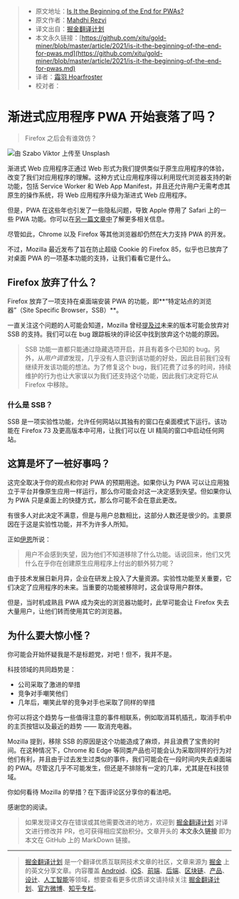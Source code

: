 > * 原文地址：[Is It the Beginning of the End for PWAs?](https://blog.bitsrc.io/is-it-the-beginning-of-the-end-for-pwas-da0fb032d545)
> * 原文作者：[Mahdhi Rezvi](https://medium.com/@mahdhirezvi)
> * 译文出自：[掘金翻译计划](https://github.com/xitu/gold-miner)
> * 本文永久链接：[https://github.com/xitu/gold-miner/blob/master/article/2021/is-it-the-beginning-of-the-end-for-pwas.md](https://github.com/xitu/gold-miner/blob/master/article/2021/is-it-the-beginning-of-the-end-for-pwas.md)
> * 译者：[霜羽 Hoarfroster](https://github.com/PassionPenguin)
> * 校对者：

# 渐进式应用程序 PWA 开始衰落了吗？
> Firefox 之后会有谁效仿？

![由 [Szabo Viktor](https://unsplash.com/@vmxhu?utm_source=medium&utm_medium=referral) 上传至 [Unsplash](https://unsplash.com?utm_source=medium&utm_medium=referral)](https://cdn-images-1.medium.com/max/11232/0*LmCaetpJHYbKh2bn)

渐进式 Web 应用程序正通过 Web 形式为我们提供类似于原生应用程序的体验，改变了我们对应用程序的理解。这种方式让应用程序得以利用现代浏览器支持的新功能，包括 Service Worker 和 Web App Manifest，并且还允许用户无需考虑其原生的操作系统，将 Web 应用程序升级为渐进式 Web 应用程序。

但是，PWA 在这些年也引发了一些隐私问题，导致 Apple 停用了 Safari 上的一些 PWA 功能。你可以在[另一篇文章中](https://blog.bitsrc.io/the-darker-side-of-pwas-you-might-not-be-aware-of-ffa7b1d08888)了解更多相关信息。

尽管如此，Chrome 以及 Firefox 等其他浏览器却仍然在大力支持 PWA 的开发。

不过，Mozilla 最近发布了旨在防止超级 Cookie 的 Firefox 85，似乎也已放弃了对桌面 PWA 的一项基本功能的支持，让我们看看它是什么。

## Firefox 放弃了什么？

Firefox 放弃了一项支持在桌面端安装 PWA 的功能，即**“特定站点的浏览器”（Site Specific Browser，SSB）**。

一直关注这个问题的人可能会知道，Mozilla 曾经[提及过](https://bugzilla.mozilla.org/show_bug.cgi?id=1682593)未来的版本可能会放弃对 SSB 的支持。我们可以在 bug 跟踪板块的评论区中找到放弃这个功能的原因。

> SSB 功能一直都只能通过隐藏选项开启，并且有着多个已知的 bug。另外，从*用户调查*发现，几乎没有人意识到该功能的好处，因此目前我们没有继续开发该功能的想法。为了修复这个 bug，我们花费了过多的时间，持续维护的行为也让大家误以为我们还支持这个功能，因此我们决定将它从 Firefox 中移除。

### 什么是 SSB？

SSB 是一项实验性功能，允许任何网站以其独有的窗口在桌面模式下运行。该功能在 Firefox 73 及更高版本中可用，让我们可以在 UI 精简的窗口中启动任何网站。

## 这算是坏了一桩好事吗？

这完全取决于你的观点和你对 PWA 的预期用途。如果你认为 PWA 可以让应用独立于平台并像原生应用一样运行，那么你可能会对这一决定感到失望。但如果你认为 PWA 只是桌面上的快捷方式，那么你可能不会在意此更改。

有很多人对此决定不满意，但是与用户总数相比，这部分人数还是很少的。主要原因在于这是实验性功能，并不为许多人所知。

正如[伊恩](https://www.i-programmer.info/news/87-web-development/14261-firefox-drops-support-for-pwa.html)所说：

> 用户不会感到失望，因为他们不知道移除了什么功能。话说回来，他们又凭什么在乎你在创建原生应用程序上付出的额外努力呢？

由于技术发展日新月异，企业在研发上投入了大量资源。实验性功能至关重要，它们决定了应用程序的未来。当重要的功能被移除时，这会误导用户群体。

但是，当时机成熟且 PWA 成为突出的浏览器功能时，此举可能会让 Firefox 失去大量用户，让他们转而使用其它的浏览器。

## 为什么要大惊小怪？

你可能会开始怀疑我是不是标题党，对吧！但不，我并不是。

科技领域的共同趋势是：

* 公司采取了激进的举措
* 竞争对手嘲笑他们
* 几年后，嘲笑此举的竞争对手也采取了同样的举措

你可以将这个趋势与一些值得注意的事件相联系，例如取消耳机插孔，取消手机中的主页按钮以及最近的趋势 —— 取消充电器。

Mozilla 提到，移除 SSB 的原因是这个功能造成了麻烦，并且浪费了宝贵的时间。在这种情况下，Chrome 和 Edge 等同类产品也可能会认为采取同样的行为对他们有利，并且由于过去发生过类似的事件，我们可能会在一段时间内失去桌面端的 PWA。尽管这几乎不可能发生，但还是不排除有一定的几率，尤其是在科技领域。

你如何看待 Mozilla 的举措？在下面评论区分享你的看法吧。

感谢您的阅读。

> 如果发现译文存在错误或其他需要改进的地方，欢迎到 [掘金翻译计划](https://github.com/xitu/gold-miner) 对译文进行修改并 PR，也可获得相应奖励积分。文章开头的 **本文永久链接** 即为本文在 GitHub 上的 MarkDown 链接。

---

> [掘金翻译计划](https://github.com/xitu/gold-miner) 是一个翻译优质互联网技术文章的社区，文章来源为 [掘金](https://juejin.im) 上的英文分享文章。内容覆盖 [Android](https://github.com/xitu/gold-miner#android)、[iOS](https://github.com/xitu/gold-miner#ios)、[前端](https://github.com/xitu/gold-miner#前端)、[后端](https://github.com/xitu/gold-miner#后端)、[区块链](https://github.com/xitu/gold-miner#区块链)、[产品](https://github.com/xitu/gold-miner#产品)、[设计](https://github.com/xitu/gold-miner#设计)、[人工智能](https://github.com/xitu/gold-miner#人工智能)等领域，想要查看更多优质译文请持续关注 [掘金翻译计划](https://github.com/xitu/gold-miner)、[官方微博](http://weibo.com/juejinfanyi)、[知乎专栏](https://zhuanlan.zhihu.com/juejinfanyi)。
